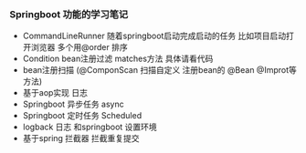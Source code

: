### Springboot 功能的学习笔记
   + CommandLineRunner 随着springboot启动完成启动的任务 比如项目启动打开浏览器 多个用@order 排序
   + Condition bean注册过滤 matches方法  具体请看代码
   + bean注册扫描 (@ComponScan 扫描自定义 注册bean的 @Bean @Improt等方法)
   + 基于aop实现 日志
   + Springboot 异步任务 async
   + Springboot 定时任务 Scheduled
   + logback 日志 和springboot 设置环境
   + 基于spring 拦截器 拦截重复提交
   